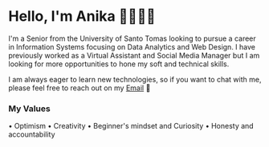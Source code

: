 <h1>Hello, I'm Anika 👩🏻‍💻👋</h1>

I'm a Senior from the University of Santo Tomas looking to pursue a career in Information Systems focusing on Data Analytics and Web Design. I have previously worked as a Virtual Assistant and Social Media Manager but I am looking for more opportunities to hone my soft and technical skills.

I am always eager to learn new technologies, so if you want to chat with me, please feel free to reach out on my [Email](mailto:anikaanjae@gmail.com?subject=[GitHub]%20Source%20Han%20Sans) 🤍


<h3>My Values</h3>
• Optimism
• Creativity
• Beginner's mindset and Curiosity
• Honesty and accountability

<h3></h3>

<!--
 <h3>How I work</h3>


<h3>More about me:</h3>

-->

<!--
**anikaanja/anikaanja** is a ✨ _special_ ✨ repository because its `README.md` (this file) appears on your GitHub profile.

Here are some ideas to get you started:

- 🔭 I’m currently working on ...
- 🌱 I’m currently learning ...
- 👯 I’m looking to collaborate on ...
- 🤔 I’m looking for help with ...
- 💬 Ask me about ...
- 📫 How to reach me: ...
- 😄 Pronouns: ...
- ⚡ Fun fact: ...
-->
